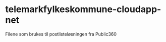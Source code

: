 telemarkfylkeskommune-cloudapp-net
==================================

Filene som brukes til postlisteløsningen fra Public360
